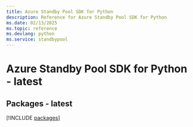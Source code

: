 ```yaml
---
title: Azure Standby Pool SDK for Python
description: Reference for Azure Standby Pool SDK for Python
ms.date: 02/13/2025
ms.topic: reference
ms.devlang: python
ms.service: standbypool
---
```

# Azure Standby Pool SDK for Python - latest
## Packages - latest
[!INCLUDE [packages](standby-pool-index.md)]